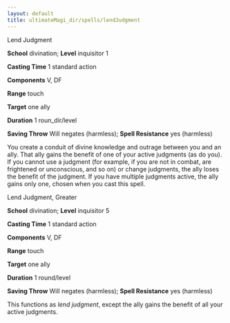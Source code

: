 ```yaml
---
layout: default
title: ultimateMagi_dir/spells/lendJudgment
---
```

Lend Judgment

**School** divination; **Level** inquisitor 1

**Casting Time** 1 standard action

**Components** V, DF

**Range** touch

**Target** one ally

**Duration** 1 roun_dir/level

**Saving Throw** Will negates (harmless); **Spell Resistance** yes (harmless)

You create a conduit of divine knowledge and outrage between you and an ally. That ally gains the benefit of one of your active judgments (as do you). If you cannot use a judgment (for example, if you are not in combat, are frightened or unconscious, and so on) or change judgments, the ally loses the benefit of the judgment. If you have multiple judgments active, the ally gains only one, chosen when you cast this spell.

Lend Judgment, Greater

**School** divination; **Level** inquisitor 5

**Casting Time** 1 standard action

**Components** V, DF

**Range** touch

**Target** one ally

**Duration** 1 round/level

**Saving Throw** Will negates (harmless); **Spell Resistance** yes (harmless)

This functions as _lend judgment_, except the ally gains the benefit of all your active judgments.

